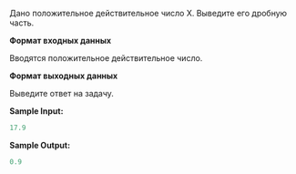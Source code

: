 Дано положительное действительное число X. Выведите его дробную часть.


**Формат входных данных**


Вводятся положительное действительное число.

**Формат выходных данных**

Выведите ответ на задачу.

**Sample Input:**

```cpp
17.9
```


**Sample Output:**

```cpp
0.9
```


